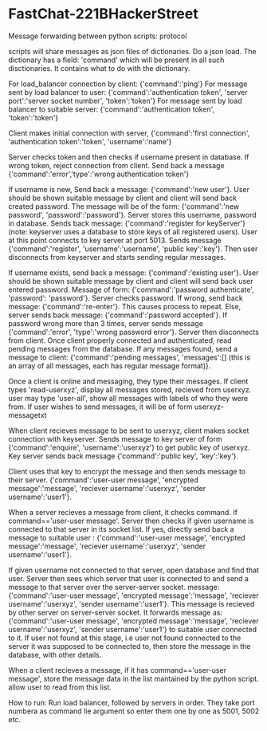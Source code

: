 # FastChat-221BHackerStreet




Message forwarding between python scripts: protocol

scripts will share messages as json files of dictionaries. Do a json load. The dictionary has a field: 'command' which will be present in all such disctionaries. It contains what to do with the dictionary.


For load_balancer connection by client: {'command':'ping'}
For message sent by load balancer to user: {'command':'authentication token', 'server port':'server socket number', 'token':'token'} 
For message sent by load balancer to suitable server: {'command':'authentication token', 'token':'token'}


Client makes initial connection with server, {'command':'first connection', 'authentication token':'token', 'username':'name'} 


Server checks token and then checks if username present in database. 
If wrong token, reject connection from client. Send back a message {'command':'error','type':'wrong authentication token'}


If username is new, Send back a message: {'command':'new user'}. User should be shown suitable message by client and client will send back created password. The message will be of the form: {'command':'new password', 'password':'password'}. Server stores this username, password in database. Sends back message: {'command':'register for keyServer'} (note: keyserver uses a database to store keys of all registered users). 
User at this point connects to key server at port 5013. Sends message {'command':'register', 'username':'username', 'public key':'key'}.
Then user disconnects from keyserver and starts sending regular messages.

If username exists, send back a message: {'command':'existing user'}. User should be shown suitable message by client and client will send back user entered password. Message of form: {'command':'password authenticate', 'password': 'password'}. Server checks password. If wrong, send back message: {'command':'re-enter'}. This causes process to repeat. Else, server sends back message: {'command':'password accepted'}.
If password wrong more than 3 times, server sends message {'command':'error', 'type':'wrong password error'}. Server then disconnects from client.
Once client properly connected and authenticated, read pending messages from the database. If any messages found, send a message to client: {'command':'pending messages', 'messages':[] (this is an array of all messages, each has regular message format)}.

Once a client is online and messaging, they type their messages. If client types 'read-userxyz', display all messages stored, recieved from userxyz. user may type 'user-all', show all messages with labels of who they were from. If user wishes to send messages, it will be of form userxyz-messagetxt

When client recieves message to be sent to userxyz, client makes socket connection with keyserver. Sends message to key server of form {'command':'enquire', 'username':'userxyz'} to get public key of userxyz. Key server sends back message {'command':'public key', 'key':'key'}.


Client uses that key to encrypt the message and then sends message to their server. {'command':'user-user message', 'encrypted message':'message', 'reciever username':'userxyz', 'sender username':'user1'}.

When a server recieves a message from client, it checks command. If command=='user-user message'. Server then checks if given username is connected to that server in its socket list. If yes, directly send back a message to suitable user : {'command':'user-user message', 'encrypted message':'message', 'reciever username':'userxyz', 'sender username':'user1'}.

If given username not connected to that server, open database and find that user. Server then sees which server that user is connected to and send a message to that server over the server-server socket. message:{'command':'user-user message', 'encrypted message':'message', 'reciever username':'userxyz', 'sender username':'user1'}. This message is recieved by other server on server-server socket. It forwards message as:
{'command':'user-user message', 'encrypted message':'message', 'reciever username':'userxyz', 'sender username':'user1'} to suitable user connected to it. If user not found at this stage, i.e user not found connected to the server it was supposed to be connected to, then store the message in the database, with other details. 

When a client recieves a message, if it has command=='user-user message', store the message data in the list mantained by the python script. allow user to read from this list.






How to run:
Run load balancer, followed by servers in order. They take port numbera as command lie argument so enter them one by one as 5001, 5002 etc.




















